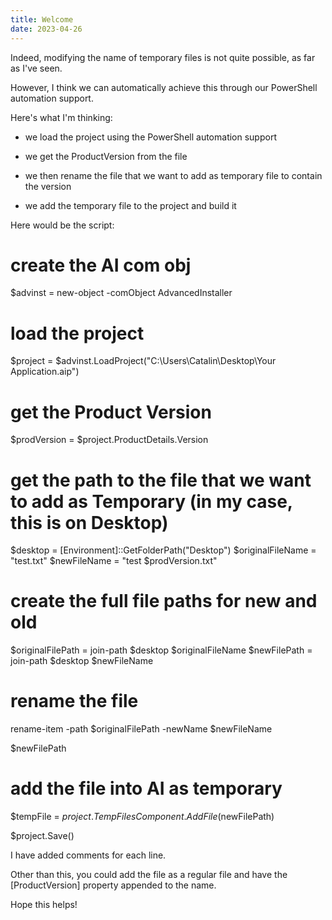 ```yaml
---
title: Welcome
date: 2023-04-26
---
```


Indeed, modifying the name of temporary files is not quite possible, as far as I've seen.

However, I think we can automatically achieve this through our PowerShell automation support.

Here's what I'm thinking:

- we load the project using the PowerShell automation support

- we get the ProductVersion from the file

- we then rename the file that we want to add as temporary file to contain the version

- we add the temporary file to the project and build it

Here would be the script:

# create the AI com obj
$advinst = new-object -comObject AdvancedInstaller

# load the project
$project = $advinst.LoadProject("C:\Users\Catalin\Desktop\Your Application.aip")

# get the Product Version
$prodVersion = $project.ProductDetails.Version

# get the path to the file that we want to add as Temporary (in my case, this is on Desktop)
$desktop = [Environment]::GetFolderPath("Desktop")
$originalFileName = "test.txt"
$newFileName = "test $prodVersion.txt"

# create the full file paths for new and old
$originalFilePath = join-path $desktop $originalFileName
$newFilePath = join-path $desktop $newFileName

# rename the file
rename-item -path $originalFilePath -newName $newFileName

$newFilePath

# add the file into AI as temporary
$tempFile = $project.TempFilesComponent.AddFile($newFilePath)

$project.Save()


I have added comments for each line.

Other than this, you could add the file as a regular file and have the [ProductVersion] property appended to the name.

Hope this helps!
